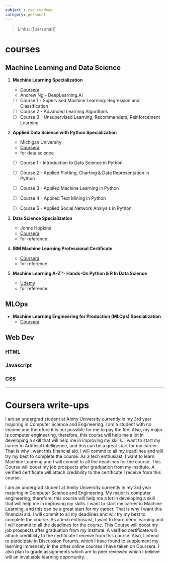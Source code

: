 ```yaml
---
subject : cse roadmap
category: personal
---
```

> Links: [[personal]]

# courses
## Machine Learning and Data Science
1. **Machine Learning Specialization**
	- [Coursera](https://www.coursera.org/specializations/machine-learning-introduction) 
	- Andrew Ng - DeepLearning.AI
	- [ ] Course 1 - Supervised Machine Learning: Regression and Classification
	- [ ] Course 2 - Advanced Learning Algorithms
	- [ ] Course 3 - Unsupervised Learning, Recommenders, Reinforcement Learning

2. **Applied Data Science with Python Specialization**
	- Michigan University
	- [Coursera](https://www.coursera.org/specializations/data-science-python)
	- for data science
	- [ ] Course 1 - Introduction to Data Science in Python
	- [ ] Course 2 - Applied Plotting, Charting & Data Representation in Python
	- [ ] Course 3 - Applied Machine Learning in Python
	- [ ] Course 4 - Applied Text Mining in Python
	- [ ] Course 5 - Applied Social Network Analysis in Python


3. **Data Science Specialization**
	- Johns Hopkins
	- [Coursera](https://www.coursera.org/specializations/jhu-data-science)
	- for reference

4. **IBM Machine Learning Professional Certificate**
	- [Coursera](https://www.coursera.org/professional-certificates/ibm-machine-learning) 
	- for reference

5. **Machine Learning A-Z™- Hands-On Python & R In Data Science**
	- [Udemy](https://www.udemy.com/course/machinelearning/) 
	- for reference

## MLOps
- **Machine Learning Engineering for Production (MLOps) Specialization**
	- [Coursera](https://www.coursera.org/specializations/machine-learning-engineering-for-production-mlops)

## Web Dev
### HTML
### Javascript
### CSS

---
# Coursera write-ups
I am an undergrad student at Amity University currently in my 3rd year majoring in Computer Science and Engineering. I am a student with no income and therefore it is not possible for me to pay the fee. Also, my major is computer engineering, therefore, this course will help me a lot in developing a skill that will help me in improving my skills. I want to start my career in Artificial Intelligence, and this can be a great start for my career. That is why I want this financial aid. I will commit to all my deadlines and will try my best to complete the course. As a tech enthusiast, I want to learn Machine Learning and I will commit to all the deadlines for the course. This Course will boost my job prospects after graduation from my institute. A verified certificate will attach credibility to the certificate I receive from this course.

I am an undergrad student at Amity University currently in my 3rd year majoring in Computer Science and Engineering. My major is computer engineering; therefore, this course will help me a lot in developing a skill that will help me in improving my skills. I want to start my career in Machine Learning, and this can be a great start for my career. That is why I want this financial aid. I will commit to all my deadlines and will try my best to complete the course. As a tech enthusiast, I want to learn deep learning and I will commit to all the deadlines for the course. This Course will boost my job prospects after graduation from my institute. A verified certificate will attach credibility to the certificate I receive from this course. Also, I intend to participate in Discussion Forums, which I have found to supplement my learning immensely in the other online courses I have taken on Coursera. I also plan to grade assignments which are to peer reviewed which I believe will an invaluable learning opportunity.